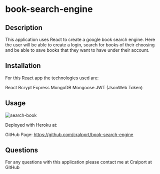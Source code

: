 # book-search-engine

## Description

This application uses React to create a google book search engine.  Here the user will be able to create a login, search for books of their choosing and be able to save books that they want to have under their account.  

## Installation 

For this React app the technologies used are:

React
Bcrypt
Express
MongoDB
Mongoose
JWT (JsonWeb Token)

## Usage

![search-book](https://user-images.githubusercontent.com/77599683/124377574-c5044400-dc69-11eb-8a07-c6442847755d.png)


Deployed with Heroku at: 


GitHub Page: https://github.com/cralport/book-search-engine

## Questions

For any questions with this application please contact me at Cralport at GitHub 

